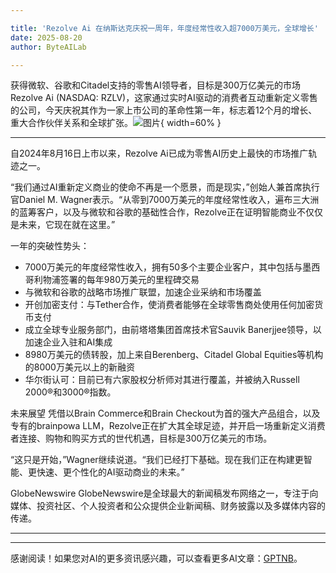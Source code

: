 ```yaml
---

title: 'Rezolve Ai 在纳斯达克庆祝一周年，年度经常性收入超7000万美元，全球增长'
date: 2025-08-20
author: ByteAILab

---
```


获得微软、谷歌和Citadel支持的零售AI领导者，目标是300万亿美元的市场
Rezolve Ai (NASDAQ: RZLV)，这家通过实时AI驱动的消费者互动重新定义零售的公司，今天庆祝其作为一家上市公司的革命性第一年，标志着12个月的增长、重大合作伙伴关系和全球扩张。![图片](https://ai-techpark.com/wp-content/uploads/Rezolve-Ai-Mar.jpg){ width=60% }

---
自2024年8月16日上市以来，Rezolve Ai已成为零售AI历史上最快的市场推广轨迹之一。

“我们通过AI重新定义商业的使命不再是一个愿景，而是现实，”创始人兼首席执行官Daniel M. Wagner表示。“从零到7000万美元的年度经常性收入，遍布三大洲的蓝筹客户，以及与微软和谷歌的基础性合作，Rezolve正在证明智能商业不仅仅是未来，它现在就在这里。”

一年的突破性势头：

- 7000万美元的年度经常性收入，拥有50多个主要企业客户，其中包括与墨西哥利物浦签署的每年980万美元的里程碑交易
- 与微软和谷歌的战略市场推广联盟，加速企业采纳和市场覆盖
- 开创加密支付：与Tether合作，使消费者能够在全球零售商处使用任何加密货币支付
- 成立全球专业服务部门，由前塔塔集团首席技术官Sauvik Banerjjee领导，以加速企业入驻和AI集成
- 8980万美元的债转股，加上来自Berenberg、Citadel Global Equities等机构的8000万美元以上的新融资
- 华尔街认可：目前已有六家股权分析师对其进行覆盖，并被纳入Russell 2000®和3000®指数。

未来展望
凭借以Brain Commerce和Brain Checkout为首的强大产品组合，以及专有的brainpowa LLM，Rezolve正在扩大其全球足迹，并开启一场重新定义消费者连接、购物和购买方式的世代机遇，目标是300万亿美元的市场。

“这只是开始，”Wagner继续说道。“我们已经打下基础。现在我们正在构建更智能、更快速、更个性化的AI驱动商业的未来。”

GlobeNewswire
GlobeNewswire是全球最大的新闻稿发布网络之一，专注于向媒体、投资社区、个人投资者和公众提供企业新闻稿、财务披露以及多媒体内容的传递。

---
---
感谢阅读！如果您对AI的更多资讯感兴趣，可以查看更多AI文章：[GPTNB](https://gptnb.com)。